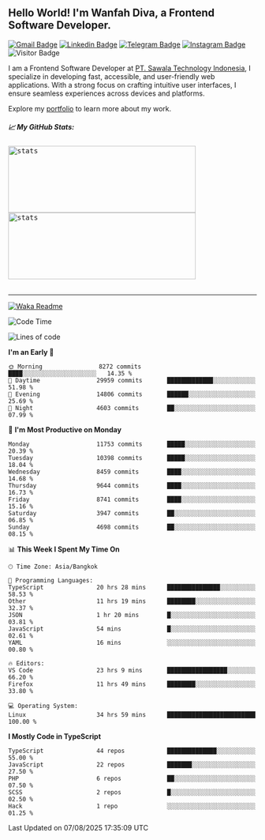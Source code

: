 ## Hello World! I'm Wanfah Diva, a Frontend Software Developer.

[![Gmail Badge](https://img.shields.io/badge/-Gmail-white?style=plastic&logo=Gmail&link=mailto:aditputrafirmansyah@gmail.com)](mailto:wanfahdivaa@gmail.com)
[![Linkedin Badge](https://img.shields.io/badge/-LinkedIn-blue?style=plastic&logo=Linkedin&link=https://www.linkedin.com/in/aditputrafirmansyah/)](https://www.linkedin.com/in/wanfahdiva/)
[![Telegram Badge](https://img.shields.io/badge/-Telegram-blue?style=plastic&logo=telegram&link=https://t.me/Adithya_13)](https://t.me/wanfahdiva)
[![Instagram Badge](https://img.shields.io/badge/-Instagram-white?style=plastic&logo=instagram&link=https://www.instagram.com/adithya_firmansyahputra/)](https://www.instagram.com/wnfhdva/)
![Visitor Badge](https://visitor-badge.laobi.icu/badge?page_id=wanfahdiva.wanfahdiva)

<p>
I am a Frontend Software Developer at <a href="https://sawala.tech" target="_blank">PT. Sawala Technology Indonesia</a>, I specialize in developing fast, accessible, and user-friendly web applications. With a strong focus on crafting intuitive user interfaces, I ensure seamless experiences across devices and platforms.

Explore my <a href="http://wanfahdiva-com.vercel.app/" target="_blank">portfolio</a> to learn more about my work.
</p>

<h5 align="left">
  
📈 **My GitHub Stats:**

</h5>

<div align="left">
<kbd>
  <img height="135em" width="380em" alt="stats" src="https://github-readme-stats-salesp07.vercel.app/api?username=wanfahdiva&count_private=true&show_icons=true&theme=react&rank_icon=github&border_radius=10&hide_title=true"></kbd>
</kbd>
<kbd>
    <img height="135em" width="380em" alt="stats" src="https://github-readme-activity-graph.vercel.app/graph?username=wanfahdiva&theme=react&hide_title=true"></kbd>
</div>

<br />

---

[![Waka Readme](https://github.com/wanfahdiva/wanfahdiva/actions/workflows/waka.yml/badge.svg)](https://github.com/wanfahdiva/wanfahdiva/actions/workflows/waka.yml)

<!--START_SECTION:waka-->
![Code Time](http://img.shields.io/badge/Code%20Time-2%2C282%20hrs%2022%20mins-blue)

![Lines of code](https://img.shields.io/badge/From%20Hello%20World%20I%27ve%20Written-20.9%20million%20lines%20of%20code-blue)

**I'm an Early 🐤** 

```text
🌞 Morning                8272 commits        ████░░░░░░░░░░░░░░░░░░░░░   14.35 % 
🌆 Daytime                29959 commits       █████████████░░░░░░░░░░░░   51.98 % 
🌃 Evening                14806 commits       ██████░░░░░░░░░░░░░░░░░░░   25.69 % 
🌙 Night                  4603 commits        ██░░░░░░░░░░░░░░░░░░░░░░░   07.99 % 
```
📅 **I'm Most Productive on Monday** 

```text
Monday                   11753 commits       █████░░░░░░░░░░░░░░░░░░░░   20.39 % 
Tuesday                  10398 commits       █████░░░░░░░░░░░░░░░░░░░░   18.04 % 
Wednesday                8459 commits        ████░░░░░░░░░░░░░░░░░░░░░   14.68 % 
Thursday                 9644 commits        ████░░░░░░░░░░░░░░░░░░░░░   16.73 % 
Friday                   8741 commits        ████░░░░░░░░░░░░░░░░░░░░░   15.16 % 
Saturday                 3947 commits        ██░░░░░░░░░░░░░░░░░░░░░░░   06.85 % 
Sunday                   4698 commits        ██░░░░░░░░░░░░░░░░░░░░░░░   08.15 % 
```


📊 **This Week I Spent My Time On** 

```text
🕑︎ Time Zone: Asia/Bangkok

💬 Programming Languages: 
TypeScript               20 hrs 28 mins      ███████████████░░░░░░░░░░   58.53 % 
Other                    11 hrs 19 mins      ████████░░░░░░░░░░░░░░░░░   32.37 % 
JSON                     1 hr 20 mins        █░░░░░░░░░░░░░░░░░░░░░░░░   03.81 % 
JavaScript               54 mins             █░░░░░░░░░░░░░░░░░░░░░░░░   02.61 % 
YAML                     16 mins             ░░░░░░░░░░░░░░░░░░░░░░░░░   00.80 % 

🔥 Editors: 
VS Code                  23 hrs 9 mins       █████████████████░░░░░░░░   66.20 % 
Firefox                  11 hrs 49 mins      ████████░░░░░░░░░░░░░░░░░   33.80 % 

💻 Operating System: 
Linux                    34 hrs 59 mins      █████████████████████████   100.00 % 
```

**I Mostly Code in TypeScript** 

```text
TypeScript               44 repos            ██████████████░░░░░░░░░░░   55.00 % 
JavaScript               22 repos            ███████░░░░░░░░░░░░░░░░░░   27.50 % 
PHP                      6 repos             ██░░░░░░░░░░░░░░░░░░░░░░░   07.50 % 
SCSS                     2 repos             █░░░░░░░░░░░░░░░░░░░░░░░░   02.50 % 
Hack                     1 repo              ░░░░░░░░░░░░░░░░░░░░░░░░░   01.25 % 
```




 Last Updated on 07/08/2025 17:35:09 UTC
<!--END_SECTION:waka-->
